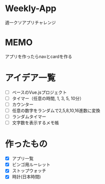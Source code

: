 # Weekly-App
週一クソアプリチャレンジ

# MEMO
アプリを作ったらnavとcardを作る

# アイデア一覧
- [ ] ベースのVue.jsプロジェクト
- [ ] タイマー（任意の時間, 1, 3, 5, 10分）
- [ ] カウンター
- [ ] 任意の数字をランダムで2,5,8,10,16進数に変換
- [ ] ランダムタイマー
- [ ] 文字数を表示するメモ帳

# 作ったもの
- [x] アプリ一覧
- [x] ビンゴ用ルーレット
- [x] ストップウォッチ
- [x] 時計(日本時間)
